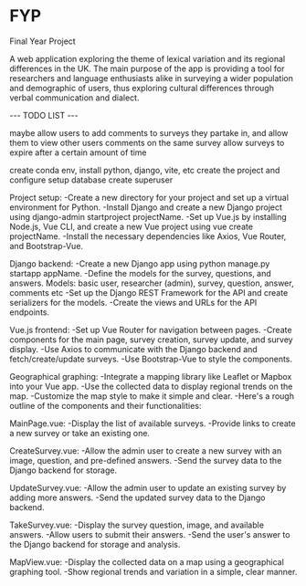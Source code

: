 # FYP
Final Year Project

A web application exploring the theme of lexical variation and its regional differences in the UK. The main purpose of the app is providing a tool for researchers and language enthusiasts alike in surveying a wider population and demographic of users, thus exploring cultural differences through verbal communication and dialect.


--- TODO LIST ---

maybe allow users to add comments to surveys they partake in, and allow them to view other users comments on the same survey
allow surveys to expire after a certain amount of time

create conda env, install python, django, vite, etc
create the project and configure 
setup database
create superuser

Project setup:
-Create a new directory for your project and set up a virtual environment for Python.
-Install Django and create a new Django project using django-admin startproject projectName.
-Set up Vue.js by installing Node.js, Vue CLI, and create a new Vue project using vue create projectName.
-Install the necessary dependencies like Axios, Vue Router, and Bootstrap-Vue.

Django backend:
-Create a new Django app using python manage.py startapp appName.
-Define the models for the survey, questions, and answers. Models: basic user, researcher (admin), survey, question, answer, comments etc
-Set up the Django REST Framework for the API and create serializers for the models.
-Create the views and URLs for the API endpoints.

Vue.js frontend:
-Set up Vue Router for navigation between pages.
-Create components for the main page, survey creation, survey update, and survey display.
-Use Axios to communicate with the Django backend and fetch/create/update surveys.
-Use Bootstrap-Vue to style the components.

Geographical graphing:
-Integrate a mapping library like Leaflet or Mapbox into your Vue app.
-Use the collected data to display regional trends on the map.
-Customize the map style to make it simple and clear.
-Here's a rough outline of the components and their functionalities:

MainPage.vue:
-Display the list of available surveys.
-Provide links to create a new survey or take an existing one.

CreateSurvey.vue:
-Allow the admin user to create a new survey with an image, question, and pre-defined answers.
-Send the survey data to the Django backend for storage.

UpdateSurvey.vue:
-Allow the admin user to update an existing survey by adding more answers.
-Send the updated survey data to the Django backend.

TakeSurvey.vue:
-Display the survey question, image, and available answers.
-Allow users to submit their answers.
-Send the user's answer to the Django backend for storage and analysis.

MapView.vue:
-Display the collected data on a map using a geographical graphing tool.
-Show regional trends and variation in a simple, clear manner.
